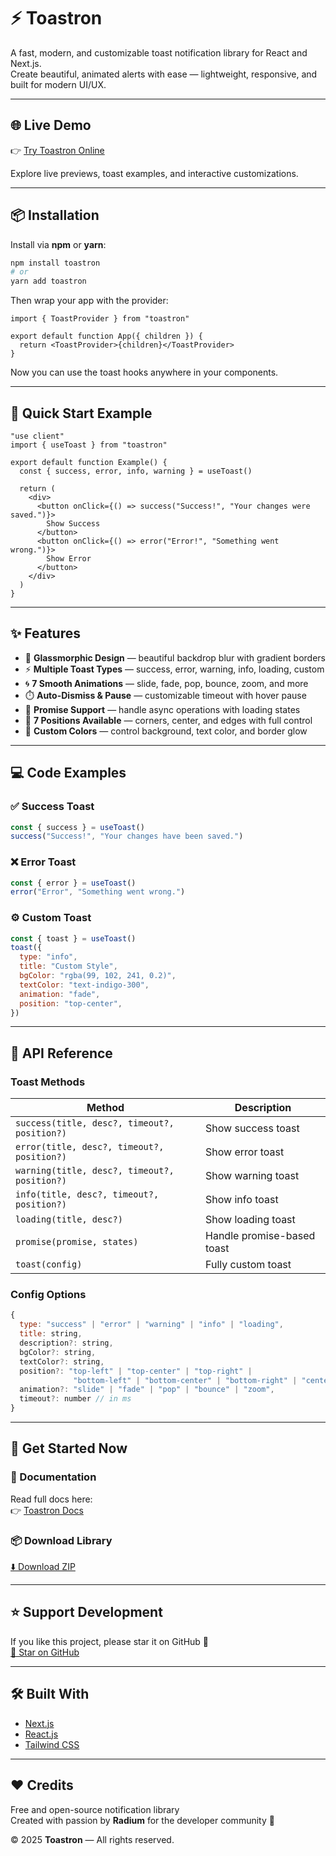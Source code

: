 # ⚡ Toastron

A fast, modern, and customizable toast notification library for React and Next.js.  
Create beautiful, animated alerts with ease — lightweight, responsive, and built for modern UI/UX.

---

## 🌐 Live Demo

👉 [Try Toastron Online](https://toastron.vercel.app)

Explore live previews, toast examples, and interactive customizations.

---

## 📦 Installation

Install via **npm** or **yarn**:

```bash
npm install toastron
# or
yarn add toastron
```

Then wrap your app with the provider:

```tsx
import { ToastProvider } from "toastron"

export default function App({ children }) {
  return <ToastProvider>{children}</ToastProvider>
}
```

Now you can use the toast hooks anywhere in your components.

---

## 🚀 Quick Start Example

```tsx
"use client"
import { useToast } from "toastron"

export default function Example() {
  const { success, error, info, warning } = useToast()

  return (
    <div>
      <button onClick={() => success("Success!", "Your changes were saved.")}>
        Show Success
      </button>
      <button onClick={() => error("Error!", "Something went wrong.")}>
        Show Error
      </button>
    </div>
  )
}
```

---

## ✨ Features

- 🎨 **Glassmorphic Design** — beautiful backdrop blur with gradient borders  
- ⚡ **Multiple Toast Types** — success, error, warning, info, loading, custom  
- 🌀 **7 Smooth Animations** — slide, fade, pop, bounce, zoom, and more  
- ⏱️ **Auto-Dismiss & Pause** — customizable timeout with hover pause  
- 🔄 **Promise Support** — handle async operations with loading states  
- 📍 **7 Positions Available** — corners, center, and edges with full control  
- 🌈 **Custom Colors** — control background, text color, and border glow  

---

## 💻 Code Examples

### ✅ Success Toast
```js
const { success } = useToast()
success("Success!", "Your changes have been saved.")
```

### ❌ Error Toast
```js
const { error } = useToast()
error("Error", "Something went wrong.")
```

### ⚙️ Custom Toast
```js
const { toast } = useToast()
toast({
  type: "info",
  title: "Custom Style",
  bgColor: "rgba(99, 102, 241, 0.2)",
  textColor: "text-indigo-300",
  animation: "fade",
  position: "top-center",
})
```

---

## 🧠 API Reference

### Toast Methods

| Method | Description |
|--------|--------------|
| `success(title, desc?, timeout?, position?)` | Show success toast |
| `error(title, desc?, timeout?, position?)` | Show error toast |
| `warning(title, desc?, timeout?, position?)` | Show warning toast |
| `info(title, desc?, timeout?, position?)` | Show info toast |
| `loading(title, desc?)` | Show loading toast |
| `promise(promise, states)` | Handle promise-based toast |
| `toast(config)` | Fully custom toast |

### Config Options
```js
{
  type: "success" | "error" | "warning" | "info" | "loading",
  title: string,
  description?: string,
  bgColor?: string,
  textColor?: string,
  position?: "top-left" | "top-center" | "top-right" |
              "bottom-left" | "bottom-center" | "bottom-right" | "center",
  animation?: "slide" | "fade" | "pop" | "bounce" | "zoom",
  timeout?: number // in ms
}
```

---

## 🧩 Get Started Now

### 🔗 Documentation
Read full docs here:  
👉 [Toastron Docs](https://toastron.vercel.app/docs)

### 📦 Download Library
[⬇️ Download ZIP](https://github.com/radium-op/toastron/archive/refs/heads/main.zip)

---

## ⭐ Support Development
If you like this project, please star it on GitHub 💖  
[🌟 Star on GitHub](https://github.com/radium-op/toastron)

---

## 🛠️ Built With
- [Next.js](https://nextjs.org)
- [React.js](https://react.dev)
- [Tailwind CSS](https://tailwindcss.com)

---

## ❤️ Credits
Free and open-source notification library  
Created with passion by **Radium** for the developer community 💙  

© 2025 **Toastron** — All rights reserved.

